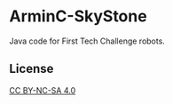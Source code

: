 # ArminC-SkyStone
Java code for First Tech Challenge robots.

## License
[CC BY-NC-SA 4.0](https://creativecommons.org/licenses/by-nc-sa/4.0/)